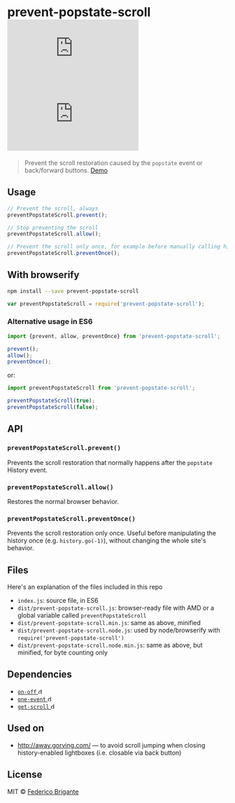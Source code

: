 # prevent-popstate-scroll [![module size](https://badge-size.herokuapp.com/bfred-it/prevent-popstate-scroll/master/dist/prevent-popstate-scroll.node.min.js) ![module gzipped size](https://badge-size.herokuapp.com/bfred-it/prevent-popstate-scroll/master/dist/prevent-popstate-scroll.node.min.js?compression=gzip)](https://github.com/bfred-it/prevent-popstate-scroll/blob/master/dist/prevent-popstate-scroll.node.min.js)

> Prevent the scroll restoration caused by the `popstate` event or back/forward buttons. [Demo](https://rawgit.com/bfred-it/prevent-popstate-scroll/master/demo.html)

## Usage

```js
// Prevent the scroll, always
preventPopstateScroll.prevent();

// Stop preventing the scroll
preventPopstateScroll.allow();

// Prevent the scroll only once, for example before manually calling history.go(-1)
preventPopstateScroll.preventOnce();
```

## With browserify

```sh
npm install --save prevent-popstate-scroll
```

```js
var preventPopstateScroll = require('prevent-popstate-scroll');
```

### Alternative usage in ES6

```js
import {prevent, allow, preventOnce} from 'prevent-popstate-scroll';

prevent();
allow();
preventOnce();
```

or:

```js
import preventPopstateScroll from 'prevent-popstate-scroll';

preventPopstateScroll(true);
preventPopstateScroll(false);
```

## API

### `preventPopstateScroll.prevent()`

Prevents the scroll restoration that normally happens after the `popstate` History event.

### `preventPopstateScroll.allow()`

Restores the normal browser behavior.

### `preventPopstateScroll.preventOnce()`

Prevents the scroll restoration only once. Useful before manipulating the history once (e.g. `history.go(-1)`), without changing the whole site's behavior.
 
## Files

Here's an explanation of the files included in this repo

* `index.js`: source file, in ES6
* `dist/prevent-popstate-scroll.js`: browser-ready file with AMD or a global variable called `preventPopstateScroll`
* `dist/prevent-popstate-scroll.min.js`: same as above, minified
* `dist/prevent-popstate-scroll.node.js`: used by node/browserify with `require('prevent-popstate-scroll')`
* `dist/prevent-popstate-scroll.node.min.js`: same as above, but minified, for byte counting only

## Dependencies

* [`on-off` <img alt="dependency gzipped size" src="https://badge-size.herokuapp.com/npm-dom/dom-event/master/index.js?compression=gzip&amp;label=size" height="13">](https://www.npmjs.com/package/on-off)
* [`one-event` <img alt="dependency gzipped size" src="https://badge-size.herokuapp.com/bfred-it/one-event/master/dist/one-event.node.min.js?compression=gzip&amp;label=size" height="13">](https://github.com/bfred-it/one-event)
* [`get-scroll` <img alt="dependency gzipped size" src="https://badge-size.herokuapp.com/bfred-it/get-scroll/master/dist/get-scroll.node.min.js?compression=gzip&amp;label=size" height="13">](https://github.com/bfred-it/get-scroll)


## Used on

* http://away.gorving.com/ — to avoid scroll jumping when closing history-enabled lightboxes (i.e. closable via back button)

## License

MIT © [Federico Brigante](http://twitter.com/bfred_it)
